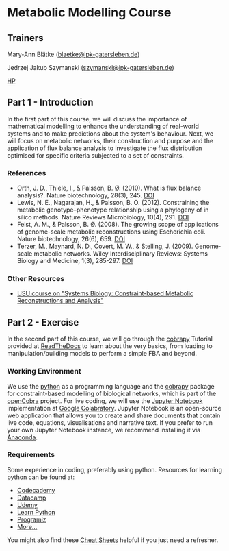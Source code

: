 # Metabolic Modelling Course

## Trainers
Mary-Ann Blätke (<blaetke@ipk-gatersleben.de>)

Jedrzej Jakub Szymanski (<szymanski@ipk-gatersleben.de>)

[HP](https://www.ipk-gatersleben.de/molekulare-genetik/netzwerkanalyse-und-modellierung/)

## Part 1 - Introduction
In the first part of this course, we will discuss the importance of mathematical modelling to enhance the understanding of real-world systems and to make predictions about the system's behaviour. 
Next, we will focus on metabolic networks, their construction and purpose and the application of flux balance analysis to investigate the flux distribution optimised for specific criteria subjected to a set of constraints.

### References
* Orth, J. D., Thiele, I., & Palsson, B. Ø. (2010). What is flux balance analysis?. Nature biotechnology, 28(3), 245. [DOI](https://doi.org/10.1038/nbt.1614)
* Lewis, N. E., Nagarajan, H., & Palsson, B. O. (2012). Constraining the metabolic genotype–phenotype relationship using a phylogeny of in silico methods. Nature Reviews Microbiology, 10(4), 291. [DOI](https://doi.org/10.1038/nrmicro2737)
* Feist, A. M., & Palsson, B. Ø. (2008). The growing scope of applications of genome-scale metabolic reconstructions using Escherichia coli. Nature biotechnology, 26(6), 659. [DOI](https://doi.org/10.1038/nbt1401)
* Terzer, M., Maynard, N. D., Covert, M. W., & Stelling, J. (2009). Genome‐scale metabolic networks. Wiley Interdisciplinary Reviews: Systems Biology and Medicine, 1(3), 285-297. [DOI](https://doi.org/10.1002/wsbm.37)

### Other Resources
* [USU course on "Systems Biology: Constraint-based Metabolic Reconstructions and Analysis"](https://systemsbiology.usu.edu/introduction.php)

## Part 2 - Exercise
In the second part of this course, we will go through the [cobrapy](https://opencobra.github.io/cobrapy/) Tutorial provided at [ReadTheDocs](https://cobrapy.readthedocs.io/en/latest/index.html) to learn about the very basics, from loading to manipulation/building models to perform a simple FBA and beyond.

### Working Environment
We use the [python](https://www.python.org) as a programming language and the [cobrapy](https://opencobra.github.io/cobrapy/) package for constraint-based modelling of biological networks, which is part of the [openCobra](http://opencobra.github.io) project. 
For live coding, we will use the [Jupyter Notebook](https://jupyter.org) implementation at [Google Colabratory](https://colab.research.google.com/). 
Jupyter Notebook is an open-source web application that allows you to create and share documents that contain live code, equations, visualisations and narrative text. If you prefer to run your own Jupyter Notebook instance, we recommend installing it via [Anaconda](https://anaconda.org).

### Requirements
Some experience in coding, preferably using python. 
Resources for learning python can be found at:
* [Codecademy](https://www.codecademy.com/catalog/language/python)
* [Datacamp](https://www.datacamp.com/courses/q:python)
* [Udemy](https://www.udemy.com/topic/python/)
* [Learn Python](https://www.learnpython.org)
* [Programiz](https://www.programiz.com/python-programming#tutorial)
* [More...](https://wiki.python.org/moin/BeginnersGuide/Programmers)

You might also find these [Cheat Sheets](https://www.datacamp.com/community/data-science-cheatsheets?tag=python) helpful if you just need a refresher.
